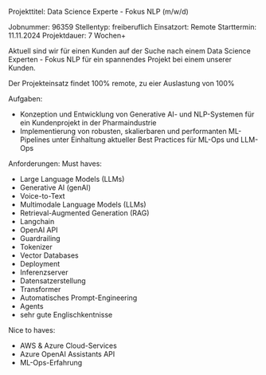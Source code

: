 Projekttitel: Data Science Experte - Fokus NLP (m/w/d)

Jobnummer: 96359
Stellentyp: freiberuflich
Einsatzort: Remote
Starttermin: 11.11.2024
Projektdauer: 7 Wochen+

Aktuell sind wir für einen Kunden auf der Suche nach einem Data Science Experten - Fokus NLP für ein spannendes Projekt bei einem unserer Kunden.


Der Projekteinsatz findet 100% remote, zu eier Auslastung von 100%

Aufgaben:

- Konzeption und Entwicklung von Generative AI- und NLP-Systemen für ein Kundenprojekt in der Pharmaindustrie
- Implementierung von robusten, skalierbaren und performanten ML-Pipelines unter Einhaltung aktueller Best Practices für ML-Ops und LLM-Ops


Anforderungen:
Must haves:
- Large Language Models (LLMs)
- Generative AI (genAI)
- Voice-to-Text
- Multimodale Language Models (LLMs)
- Retrieval-Augmented Generation (RAG)
- Langchain
- OpenAI API
- Guardrailing
- Tokenizer
- Vector Databases
- Deployment
- Inferenzserver
- Datensatzerstellung
- Transformer
- Automatisches Prompt-Engineering
- Agents
- sehr gute Englischkentnisse

Nice to haves:
- AWS & Azure Cloud-Services
- Azure OpenAI Assistants API
- ML-Ops-Erfahrung